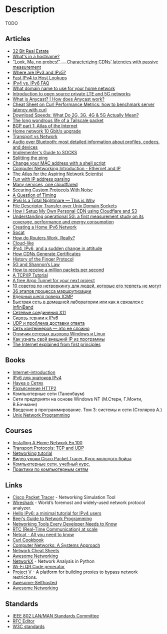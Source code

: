 # Description

TODO


## Articles

- [32 Bit Real Estate](https://fly.io/blog/32-bit-real-estate/)
- [What's in a hostname?](https://www.netmeister.org/blog/hostnames.html)
- [“Look, Ma, no probes!” — Characterizing CDNs’ latencies with passive measurement](https://blog.cloudflare.com/cdn-latency-passive-measurement/)
- [Where are IPv3 and IPv5?](https://wander.science/articles/ip-version/)
- [Fast IPv4 to Host Lookups](https://tech.marksblogg.com/fast-ip-to-hostname-clickhouse-postgresql.html)
- [IPv4 vs. IPv6 FAQ](https://tailscale.com/kb/1134/ipv6-faq/)
- [What domain name to use for your home network](https://www.ctrl.blog/entry/homenet-domain-name.html)
- [Introduction to open source private LTE and 5G networks](https://ubuntu.com/blog/introduction-to-open-source-private-lte-and-5g-networks)
- [What is Anycast? | How does Anycast work?](https://www.cloudflare.com/learning/cdn/glossary/anycast-network/)
- [Cheat Sheet on Curl Performance Metrics: how to benchmark server latency with curl](https://speedtestdemon.com/a-guide-to-curls-performance-metrics-how-to-analyze-a-speed-test-result/)
- [Download Speeds: What Do 2G, 3G, 4G & 5G Actually Mean?](https://kenstechtips.com/index.php/download-speeds-2g-3g-and-4g-actual-meaning)
- [The long wondrous life of a Tailscale packet](https://tailscale.com/blog/2021-05-life-of-a-packet/)
- [BGP part 1: Atlas of the Internet](https://www.samovergre.com/2021/05/25/bgp-part-1-atlas-of-the-internet/)
- [Home network 10 Gbit/s upgrade](https://michael.stapelberg.ch/posts/2021-05-16-home-network-fiber-10-gbits-upgrade/)
- [Transport vs Network](https://github.com/positive-security/send-my)
- [Audio over Bluetooth: most detailed information about profiles, codecs, and devices](https://habr.com/ru/post/456182/)
- [Implementer's Guide to SOCKS](https://cookie.engineer/weblog/articles/implementers-guide-to-socks.html)
- [Splitting the ping](https://blog.benjojo.co.uk/post/ping-with-loss-latency-split)
- [Change your MAC address with a shell script](https://josh.works/shell-script-basics-change-mac-address)
- [Computer Networking Introduction - Ethernet and IP](https://iximiuz.com/en/posts/computer-networking-101/)
- [The Atlas for the Aspiring Network Scientist](https://arxiv.org/abs/2101.00863)
- [Fun with IP address parsing](https://blog.dave.tf/post/ip-addr-parsing/)
- [Many services, one cloudflared](https://blog.cloudflare.com/many-services-one-cloudflared/)
- [Securing Custom Protocols With Noise](https://grund.me/posts/securing-custom-protocols-with-noise/)
- [A Question of Timing](https://blog.cloudflare.com/a-question-of-timing/)
- [IPv6 Is a Total Nightmare — This is Why](https://teknikaldomain.me/post/ipv6-is-a-total-nightmare/)
- [File Descriptor Transfer over Unix Domain Sockets](https://copyconstruct.medium.com/file-descriptor-transfer-over-unix-domain-sockets-dcbbf5b3b6ec)
- [How I Setup My Own Personal CDN using Cloudflare and S3](https://joel.net/how-i-setup-my-own-personal-cdn-using-cloudflare-and-s3)
- [Understanding operational 5G: a first measurement study on its coverage, performance and energy consumption](https://blog.acolyer.org/2020/10/05/understanding-operational-5g/)
- [Creating a Home IPv6 Network](https://blog.hansenpartnership.com/creating-a-home-ipv6-network/)
- [Socat](https://copyconstruct.medium.com/socat-29453e9fc8a6)
- [How do Routers Work, Really?](https://kamila.is/teaching/how-routers-work/)
- [Cloud-like](https://cmacr.ae/post/2020-08-10-cloud-like-infra-at-home-part-1/)
- [IPv4, IPv6, and a sudden change in attitude](https://apenwarr.ca/log/20200708)
- [How CDNs Generate Certificates](https://fly.io/blog/how-cdns-generate-certificates/)
- [History of the Finger Protocol](http://www.rajivshah.com/Case_Studies/Finger/Finger.htm)
- [5G and Shannon’s Law](https://www.waveform.com/blogs/main/5g-and-shannons-law)
- [How to receive a million packets per second](https://blog.cloudflare.com/how-to-receive-a-million-packets/)
- [A TCP/IP Tutorial](https://datatracker.ietf.org/doc/html/rfc1180)
- [A free Argo Tunnel for your next project](https://blog.cloudflare.com/a-free-argo-tunnel-for-your-next-project/)
- [10 советов по нетворкингу для людей, которые его терпеть не могут](https://habr.com/ru/company/abbyy/blog/258419/)
- [36 этапов процесса маршрутизации](https://habr.com/ru/post/83047/)
- [Ядерный шелл поверх ICMP](https://habr.com/ru/company/ruvds/blog/516266/)
- [Быстрая сеть в домашней лаборатории или как я связался с InfiniBand](https://habr.com/ru/post/529906/)
- [Сетевые соединения X11](https://habr.com/ru/company/ruvds/blog/574742/)
- [Сквозь тернии к IPv6](https://habr.com/ru/company/ruvds/blog/582100/)
- [UDP и проблема доставки ответа](https://habr.com/ru/post/146922/)
- [Сеть контейнеров — это не сложно](https://habr.com/ru/company/timeweb/blog/558612/)
- [Отличия сетевых вызовов Windows и Linux](https://habr.com/ru/post/105918/)
- [Как узнать свой внешний IP из программы](https://habr.com/ru/company/emercoin/blog/335458/)
- [The Internet explained from first principles](https://explained-from-first-principles.com/internet/#data-corruption)


## Books

- [Internet-introduction](http://www.cs.toronto.edu/~bor/199y09/internet-introduction.pdf)
- [IPv6 для знатоков IPv4](https://sites.google.com/site/yartikhiy/home/ipv6book)
- [Наука о Сетях](http://networksciencebook.com)
- [Разъяснение HTTP2](https://github.com/vlet/http2-explained/blob/master/http2.ru.pdf?raw=true)
- Компьютерные сети (Таненбаум)
- Сети предприяти на основе Windows NT (М.Стерн, Г.Монти, В.Бэчманн)
- Введение в программирование. Том 3: системы и сети (Столяров А.)
- [Unix Network Programming](https://www.goodreads.com/book/show/26850562-unix-network-programming)


## Courses

- [Installing A Home Network Ep.100](https://youtu.be/zC_naXcfTIE)
- [Transport Protocols: TCP and UDP](https://youtu.be/37AFBZv4_6Y)
- [Networking tutorial](https://youtube.com/playlist?list=PLowKtXNTBypH19whXTVoG3oKSuOcw_XeW)
- [Видео уроки Cisco Packet Tracer. Курс молодого бойца](https://youtube.com/playlist?list=PLd0epXmveHePxXIZWgDA0npyIkMO3gpmp)
- [Компьютерные сети, учебный курс.](https://youtube.com/playlist?list=PLtPJ9lKvJ4oiNMvYbOzCmWy6cRzYAh9B1)
- [Практики по компьютерным сетям](https://youtube.com/playlist?list=PLtPJ9lKvJ4oiKPQ9GXOvntj44Eu8IGAJK)


## Links

- [Cisco Packet Tracer](https://www.netacad.com/courses/packet-tracer) - Networking Simulation Tool
- [Wireshark](https://www.wireshark.org/) - World’s foremost and widely-used network protocol analyzer.
- [Hello IPv6: a minimal tutorial for IPv4 users](https://metebalci.com/blog/hello-ipv6/)
- [Beej's Guide to Network Programming](https://beej.us/guide/bgnet/html/)
- [Networking Tools Every Developer Needs to Know](https://martinheinz.dev/blog/38)
- [RTC (Real-Time Communication) at scale](http://www.horatiulazu.ca/blog/coop/2020/05/02/rt-calling.html)
- [Netcat - All you need to know](https://blog.ikuamike.io/posts/2021/netcat/)
- [Curl Cookbook](https://catonmat.net/cookbooks/curl)
- [Computer Networks: A Systems Approach](https://book.systemsapproach.org/)
- [Network Cheat Sheets](https://cheatography.com/tag/network/)
- [Awesome Networking](https://github.com/clowwindy/Awesome-Networking)
- [NetworkX](https://github.com/networkx/networkx) -  Network Analysis in Python
- [Wi-Fi QR Code generator](https://github.com/reugn/wifiqr)
- [Project V](https://github.com/v2fly/v2ray-core) -  A platform for building proxies to bypass network restrictions.
- [Awesome-Selfhosted](https://github.com/awesome-selfhosted/awesome-selfhosted)
- [Awesome Networking](https://github.com/clowwindy/Awesome-Networking)


## Standards

- [IEEE 802 LAN/MAN Standards Committee](https://www.ieee802.org/)
- [RFC Editor](https://www.rfc-editor.org/)
- [W3C standards](https://www.w3.org/standards/)
